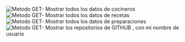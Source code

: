 ![Metodo GET- Mostrar todos los datos de cocineros](/imagenes/cocineros.png)
![Metodo GET- Mostrar todos los datos de recetas](/imagenes/recetas.png)
![Metodo GET- Mostrar todos los datos de preparaciones](/imagenes/preparaciones.png)
![Metodo GET- Mostrar los repositorios de GITHUB , con mi nombre de usuario](/imagenes/github-repository.png)